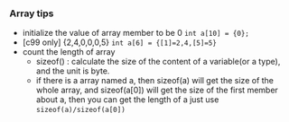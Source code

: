 ### Array tips
- initialize the value of array member to be 0 `int a[10] = {0};`
- [c99 only] {2,4,0,0,0,5} `int a[6] = {[1]=2,4,[5]=5}`
- count the length of array
	+ sizeof() : calculate the size of the content of a variable(or a type), and the unit is byte.
	+ if there is a array named a, then sizeof(a) will get the size of the whole array, and sizeof(a[0]) will get the size of the first member about a, then you can get the length of a just use `sizeof(a)/sizeof(a[0])`

